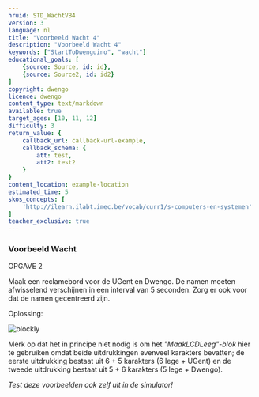 ```yaml
---
hruid: STD_WachtVB4
version: 3
language: nl
title: "Voorbeeld Wacht 4"
description: "Voorbeeld Wacht 4"
keywords: ["StartToDwenguino", "wacht"]
educational_goals: [
    {source: Source, id: id}, 
    {source: Source2, id: id2}
]
copyright: dwengo
licence: dwengo
content_type: text/markdown
available: true
target_ages: [10, 11, 12]
difficulty: 3
return_value: {
    callback_url: callback-url-example,
    callback_schema: {
        att: test,
        att2: test2
    }
}
content_location: example-location
estimated_time: 5
skos_concepts: [
    'http://ilearn.ilabt.imec.be/vocab/curr1/s-computers-en-systemen'
]
teacher_exclusive: true
---
```

### Voorbeeld Wacht

OPGAVE 2

Maak een reclamebord voor de UGent en Dwengo. De namen moeten afwisselend verschijnen in een interval van 5 seconden. Zorg er ook voor dat de namen gecentreerd zijn.

Oplossing:

![blockly](@learning-object/WACHTwgs4/nl/3)

Merk op dat het in principe niet nodig is om het *"MaakLCDLeeg"-blok* hier te gebruiken omdat beide uitdrukkingen evenveel karakters bevatten; de eerste uitdrukking bestaat uit 6 + 5 karakters (6 lege + UGent) en de tweede uitdrukking bestaat uit 5 + 6 karakters (5 lege + Dwengo).

*Test deze voorbeelden ook zelf uit in de simulator!*
